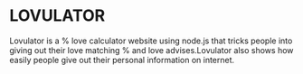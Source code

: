 # LOVULATOR
Lovulator is a % love calculator website using node.js that tricks people into giving out their love matching % and love advises.Lovulator also shows how easily people give out their personal information on internet.
